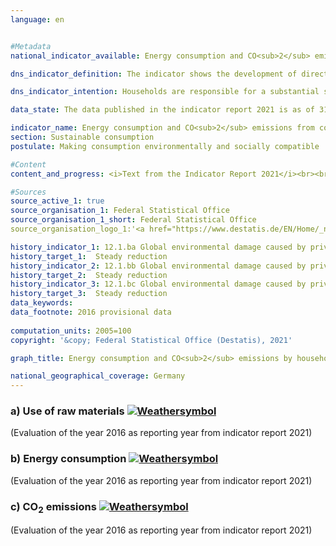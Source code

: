 ```yaml
---
language: en    


#Metadata    
national_indicator_available: Energy consumption and CO<sub>2</sub> emissions from consumption    

dns_indicator_definition: The indicator shows the development of direct and indirect energy consumption by households and thus illustrates the strain placed on energy by the consumption activities of households.    

dns_indicator_intention: Households are responsible for a substantial share of the energy consumption in an economy as well as the carbon dioxide emissions that are closely linked to energy consumption. However, energy consumption is not confined to the domestic economy alone, but also extends to the production of imported goods abroad. The indicator therefore provides additional information on the global environmental impact of consumption activities. A reduction in energy consumption will conserve resources both domestically and abroad and will curb carbon dioxide emissions that are harmful to the environment. The goal of the Federal Government is therefore to continuously lower energy consumption associated with consumption.    

data_state: The data published in the indicator report 2021 is as of 31.12.2020. The data shown on the DNS-Online-Platform is updated regularly, so that more current data may be available online than published in the indicator report 2021.    

indicator_name: Energy consumption and CO<sub>2</sub> emissions from consumption    
section: Sustainable consumption    
postulate: Making consumption environmentally and socially compatible    

#Content    
content_and_progress: <i>Text from the Indicator Report 2021</i><br><br>The data are derived from the environmental-economic accounts of the Federal Statistical Office based on the energy balances from the AGEB (Energy Balance Association) and on the emission reporting of the German Environment Agency.<br><br><br><br>Households consume energy directly, for example, for heating or through the consumption of fuels for road transport. In addition to this direct energy consumption, substantial amounts of energy are consumed in the production of goods for private consumption. This indirect energy consumption occurs domestically and abroad, among both the direct producers of the consumer goods and their suppliers. Both forms are recorded by this indicator.<br><br><br><br>The same applies to the emissions of carbon dioxide (CO<sub>2</sub>), presented here as an index for information purposes. In addition to the direct emissions by households caused by the combustion of fuels, much greater quantities of emissions are generated indirectly during the production of consumer goods. The depicted key figure includes both direct as well as indirect emissions.<br><br><br><br>Closer analysis of the time series reveals a wavelike trend in energy consumption due to the consumption activities of households with a slight increase of 1.9&nbsp;% from 2005 until 2010. Between 2010 and 2012, energy consumption by households declined steadily by a total of 5.3&nbsp;%. In 2013, however, consumption increased by 1.9&nbsp;% year on year, while in 2014 it decreased by 6.2&nbsp;% compared with the previous year. According to provisional results, energy consumption in 2015 increased again by 2.0&nbsp;% year on year. The value of the indicator in 2015 decreased by a total of 5.7&nbsp;% compared with 2005. However, there are currently no signs of a continuous reduction.<br><br><br><br>In 2015, direct energy consumption by households accounted for 39.2&nbsp;% of overall household energy consumption. Of this amount, energy sources including electricity and district heating accounted for 62.6&nbsp;% and fuels for 37.4&nbsp;%. The greater proportion of overall energy consumption at 60.8&nbsp;% was indirect energy consumption associated with the production of consumer goods domestically and abroad.<br><br><br><br>Energy consumption is differentiated according to areas of demand such as housing, mobility, food, other products and services. Most energy is consumed in the sectors of housing, transport and food. In 2015, housing was the sector with the highest consumption of roughly 3,324 petajoules (35.6&nbsp;% of total household consumption). The losses occurring during the generation of electricity and district heating for households are included here as indirect consumption.<br><br><br><br>The development of energy-related CO<sub>2</sub> emissions shows a pattern similar to that of energy consumption. In 2015, CO<sub>2</sub> emissions by households, including the emission content of consumer goods and emissions from the combustion of biomass, amounted to 638 million tonnes, which was thus a 1.0% decline compared with 2005. The combustion of fuels accounted for 33.3&nbsp;% of emissions, with the remaining 66.7&nbsp;% accounted for by the production of consumer goods. Between 2005 and 2015, direct CO<sub>2</sub> emissions decreased by 2.5&nbsp;%, although the emission content of consumer goods increased by 2.5&nbsp;%.    

#Sources    
source_active_1: true
source_organisation_1: Federal Statistical Office
source_organisation_1_short: Federal Statistical Office
source_organisation_logo_1:'<a href="https://www.destatis.de/EN/Home/_node.html"><img src="https://g205sdgs.github.io/sdg-indicators/public/logosEn/destatis.png" alt=" Federal Statistical Office" title="Click here to visit the homepage of the organization" style="border: transparent"/></a>'    

history_indicator_1: 12.1.ba Global environmental damage caused by private household consumption – use of raw materials                    
history_target_1:  Steady reduction
history_indicator_2: 12.1.bb Global environmental damage caused by private household consumption – energy consumption                    
history_target_2:  Steady reduction
history_indicator_3: 12.1.bc Global environmental damage caused by private household consumption – CO<sub>2</sub> emissions                    
history_target_3:  Steady reduction    
data_keywords:    
data_footnote: 2016 provisional data    
    
computation_units: 2005=100    
copyright: '&copy; Federal Statistical Office (Destatis), 2021'    

graph_title: Energy consumption and CO<sub>2</sub> emissions by households    

national_geographical_coverage: Germany    
---    
```

<div>
  <div class="my-header">
    <h3>a) Use of raw materials
      <a href="https://sustainabledevelopment-deutschland.github.io/en/status/"><img src="https://g205sdgs.github.io/sdg-indicators/public/Wettersymbole/Sonne.png" title="If the trend continues, the target value will be met or the difference between the target value and the current value will be less than 5&nbsp;%" alt="Weathersymbol" />
      </a>
    </h3>
  </div>
  <div class="my-header-note">
    <span> (Evaluation of the year 2016 as reporting year from indicator report 2021)</span>
  </div>
</div>
<div>
  <div class="my-header">
    <h3>b) Energy consumption
      <a href="https://sustainabledevelopment-deutschland.github.io/en/status/"><img src="https://g205sdgs.github.io/sdg-indicators/public/Wettersymbole/Leicht bewölkt.png" title="If the trend continues, the indicator will be presumably miss its target by at least 5&nbsp;% and at most 20&nbsp;% of the difference between the target value and the current value" alt="Weathersymbol" />
      </a>
    </h3>
  </div>
  <div class="my-header-note">
    <span> (Evaluation of the year 2016 as reporting year from indicator report 2021)</span>
  </div>
</div>
<div>
  <div class="my-header">
    <h3>c) CO<sub>2</sub> emissions
      <a href="https://sustainabledevelopment-deutschland.github.io/en/status/"><img src="https://g205sdgs.github.io/sdg-indicators/public/Wettersymbole/Blitz.png" title="The indicator is not moving in the right direction so that the gap to the target value is widening" alt="Weathersymbol" />
      </a>
    </h3>
  </div>
  <div class="my-header-note">
    <span> (Evaluation of the year 2016 as reporting year from indicator report 2021)</span>
  </div>
</div>